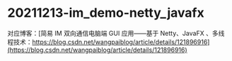 # 20211213-im_demo-netty_javafx

对应博客：[简易 IM 双向通信电脑端 GUI 应用——基于 Netty、JavaFX 、多线程技术：https://blog.csdn.net/wangpaiblog/article/details/121896916](https://blog.csdn.net/wangpaiblog/article/details/121896916)
